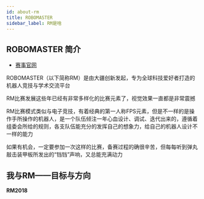 ```yaml
---
id: about-rm
title: ROBOMASTER
sidebar_label: RM是啥
---
```


## ROBOMASTER 简介
- [赛事官网](https://www.robomaster.com/zh-CN)

ROBOMASTER（以下简称RM）是由大疆创新发起，专为全球科技爱好者打造的机器人竞技与学术交流平台

RM比赛发展这些年已经有非常多样化的比赛元素了，视觉效果一直都是非常震撼

RM比赛模式类似与电子竞技，有着经典的第一人称FPS元素，但是不一样的是操作手所操作的机器人，是一个队伍倾注一年心血设计、调试、迭代出来的，遵循着组委会所给的规则，各支队伍能充分的发挥自己的想象力，给自己的机器人设计不一样的能力

如果有机会，一定要参加一次这样的比赛，备赛过程的确很辛苦，但每每听到弹丸敲击装甲板所发出的“铛铛”声响，又总能充满动力

## 我与RM——目标与方向

**RM2018**

